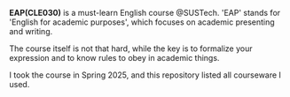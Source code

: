 **EAP(CLE030)** is a must-learn English course @SUSTech. 'EAP' stands for 'English for academic purposes', which focuses on academic presenting and writing.

The course itself is not that hard, while the key is to formalize your expression and to know rules to obey in academic things.

I took the course in Spring 2025, and this repository listed all courseware I used.

